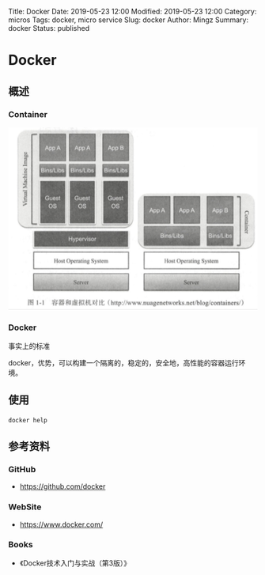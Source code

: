 Title: Docker
Date: 2019-05-23 12:00
Modified: 2019-05-23 12:00
Category: micros
Tags: docker, micro service
Slug: docker
Author: Mingz
Summary: docker
Status: published




# Docker


## 概述

### Container


![容器和虚拟机对比](./images/containers-01.png)


### Docker


事实上的标准


docker，优势，可以构建一个隔离的，稳定的，安全地，高性能的容器运行环境。



## 使用


`docker help`



## 参考资料

### GitHub
- https://github.com/docker

### WebSite
- https://www.docker.com/

### Books
- 《Docker技术入门与实战（第3版）》
